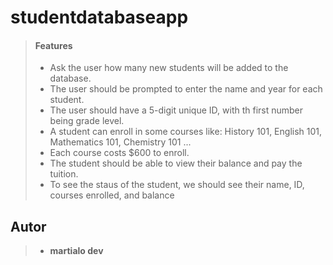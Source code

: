 # studentdatabaseapp

> #### Features
>
> - Ask the user how many new students will be added to the database.
> - The user should be prompted to enter the name and year for each student.
> - The user should have a 5-digit unique ID, with th first number being grade level.
> - A student can enroll in some courses like: History 101, English 101, Mathematics 101, Chemistry 101 ...
> - Each course costs $600 to enroll.
> - The student should be able to view their balance and pay the tuition.
> - To see the staus of the student, we should see their name, ID, courses enrolled, and balance
>

## Autor
>
> - **martialo dev**
